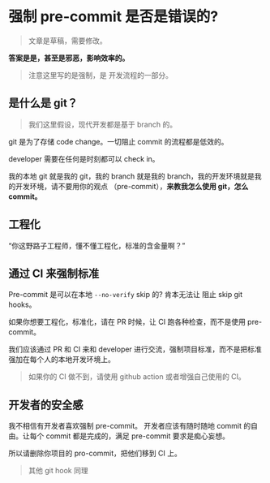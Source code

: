 # 强制 pre-commit 是否是错误的?

> 文章是草稿，需要修改。

**答案是是，甚至是邪恶，影响效率的。**

> 注意这里写的是强制，是 开发流程的一部分。

## 是什么是 git？

> 我们这里假设，现代开发都是基于 branch 的。

git 是为了存储 code change。一切阻止 commit 的流程都是低效的。

developer 需要在任何是时刻都可以 check in。

我的本地 git 就是我的 git，我的 branch 就是我的 branch，我的开发环境就是我的开发环境，请不要用你的观点 （pre-commit），**来教我怎么使用 git，怎么 commit。**

## 工程化

“你这野路子工程师，懂不懂工程化，标准的含金量啊？”

## 通过 CI 来强制标准

Pre-commit 是可以在本地 `--no-verify` skip 的? 肯本无法让 阻止 skip git hooks。

如果你想要工程化，标准化，请在 PR 时候，让 CI 跑各种检查，而不是使用 pre-commit。

我们应该通过 PR 和 CI 来和 developer 进行交流，强制项目标准，而不是把标准强加在每个人的本地开发环境上。

> 如果你的 CI 做不到，请使用 github action 或者增强自己使用的 CI。

## 开发者的安全感

我不相信有开发者喜欢强制 pre-commit。 开发者应该有随时随地 commit 的自由。让每个 commit 都是完成的，满足 pre-commit 要求是痴心妄想。

所以请删除你项目的 pro-commit，把他们移到 CI 上。

> 其他 git hook 同理
